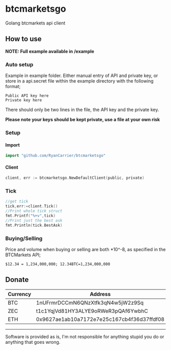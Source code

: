 # btcmarketsgo
Golang btcmarkets api client

## How to use
**NOTE: Full example available in /example**
### Auto setup
Example in example folder.
Either manual entry of API and private key, or store in a api.secret file within the example directory with the following format;

```
Public API key here
Private key here
```

There should only be two lines in the file, the API key and the private key.

 **Please note your keys should be kept private, use a file at your own risk**

### Setup
#### Import
```go
import "github.com/RyanCarrier/btcmarketsgo"
```
#### Client
```go
client, err := btcmarketsgo.NewDefaultClient(public, private)
```
### Tick
```go
//get tick
tick,err:=client.Tick()
//Print whole tick struct
fmt.Printf("%+v",tick)
//Print just the best ask
fmt.Println(tick.BestAsk)
```

### Buying/Selling

Price and volume when buying or selling are both \*10^-8, as specified in the BTCMarkets API;

`$12.34 = 1,234,000,000; 12.34BTC=1,234,000,000`


## Donate
Currency|Address
---|---
BTC | 1nUFrmrDCCmN6QNzXtfk3qN4w5jW2z9Sq
ZEC | t1c1YqjVd81HY3ALYE9oRWeR3pQAf6YwbhC
ETH | 0x9627ae1ab10a7172e7e25c167cb4f36d37ffdf08




------------
Software is provided as is, I'm not responsible for anything stupid you do or anything that goes wrong.
